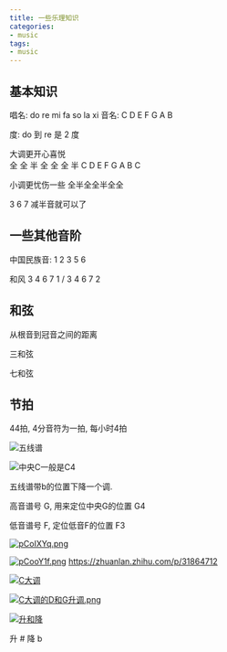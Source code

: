```yaml
---
title: 一些乐理知识
categories:
- music
tags:
- music
---
```


## 基本知识
唱名: do re mi fa so la xi
音名: C  D  E  F  G  A  B

度:
do 到 re 是 2 度


大调更开心喜悦  
 全 全 半 全 全 全  半 
C  D  E  F  G  A  B  C 


小调更忧伤一些
全半全全半全全

3 6 7 减半音就可以了


## 一些其他音阶
中国民族音: 1 2 3 5 6
 
和风 3 4 6 7 1 / 3 4 6 7 2


## 和弦
从根音到冠音之间的距离

三和弦

七和弦

## 节拍

44拍, 4分音符为一拍, 每小时4拍

![五线谱](https://pica.zhimg.com/80/7edd10ca53d2124e3986f0ce4562d9a2_720w.webp?source=1940ef5c)

![中央C一般是C4](https://picx.zhimg.com/80/b5511ae653ea9011f8b21eee67e4737a_720w.webp?source=1940ef5c)


五线谱带b的位置下降一个调.


高音谱号 G, 用来定位中央G的位置 G4


低音谱号 F, 定位低音F的位置 F3



[![pCoIXYq.png](https://s1.ax1x.com/2023/07/17/pCoIXYq.png)](https://imgse.com/i/pCoIXYq)

[![pCooY1f.png](https://s1.ax1x.com/2023/07/17/pCooY1f.png)](https://imgse.com/i/pCooY1f)
https://zhuanlan.zhihu.com/p/31864712



[![C大调](https://s1.ax1x.com/2023/07/17/pCooLuD.png)](https://imgse.com/i/pCooLuD)

[![C大调的D和G升调.png](https://s1.ax1x.com/2023/07/17/pCoTAbQ.png)](https://imgse.com/i/pCoTAbQ)

[![升和降](https://s1.ax1x.com/2023/07/17/pCoTK2V.png)](https://imgse.com/i/pCoTK2V)

升 #
降 b